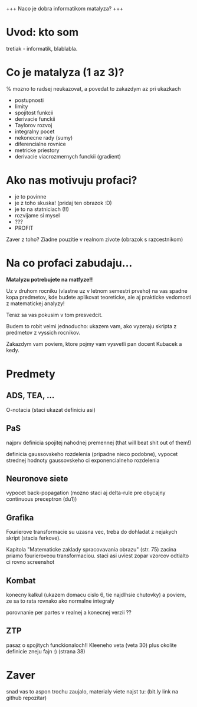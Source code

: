 +++ Naco je dobra informatikom matalyza? +++

# Uvod: kto som
tretiak - informatik, blablabla.

# Co je matalyza (1 az 3)?
% mozno to radsej neukazovat, a povedat to zakazdym az pri ukazkach

- postupnosti
- limity
- spojitost funkcii
- derivacie funckii
- Taylorov rozvoj
- integralny pocet
- nekonecne rady (sumy)
- diferencialne rovnice
- metricke priestory
- derivacie viacrozmernych funckii (gradient)

# Ako nas motivuju profaci?

- je to povinne 
- je z toho skuska! (pridaj ten obrazok :D)
- je to na statniciach (!!)
- rozvijame si mysel
- ???
- PROFIT

Zaver z toho? Ziadne pouzitie v realnom zivote (obrazok s razcestnikom)

# Na co profaci zabudaju…

**Matalyzu potrebujete na matfyze!!**

Uz v druhom rocniku (vlastne uz v letnom semestri prveho)
na vas spadne kopa predmetov, kde budete aplikovat teoreticke,
ale aj prakticke vedomosti z matematickej analyzy!

Teraz sa vas pokusim v tom presvedcit.

Budem to robit velmi jednoducho: ukazem vam, ako vyzeraju skripta z 
predmetov z vyssich rocnikov.

Zakazdym vam poviem, ktore pojmy vam vysvetli pan docent Kubacek a kedy.

# Predmety

## ADS, TEA, …

O-notacia (staci ukazat definiciu asi)

## PaS

najprv definicia spojitej nahodnej premennej (that will beat shit out of them!)

definicia gaussovskeho rozdelenia (pripadne nieco podobne), vypocet
strednej hodnoty gaussovskeho ci exponencialneho rozdelenia

## Neuronove siete

vypocet back-popagation (mozno staci aj delta-rule pre obycajny continuous
preceptron (du1))

## Grafika

Fourierove transformacie su uzasna vec, treba do dohladat z nejakych skript
(stacia ferkove). 

Kapitola "Matematicke zaklady spracovavania obrazu" (str. 75) zacina priamo
fourieroveou transformaciou. staci asi uviest zopar vzorcov odtialto ci rovno
screenshot

## Kombat

konecny kalkul (ukazem domacu cislo 6, tie najdlhsie chutovky)
a poviem, ze sa to rata rovnako ako normalne integraly

porovnanie per partes v realnej a konecnej verzii ??

## ZTP

pasaz o spojitych funckionaloch!! Kleeneho veta (veta 30) plus okolite definicie
zneju fajn :) (strana 38)

# Zaver

snad vas to aspon trochu zaujalo, materialy viete najst tu:
(bit.ly link na github repozitar)
